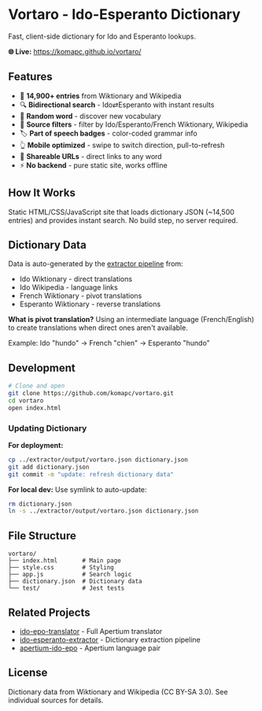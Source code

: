 # Vortaro - Ido-Esperanto Dictionary

Fast, client-side dictionary for Ido and Esperanto lookups.

**🌐 Live:** https://komapc.github.io/vortaro/

## Features

- 📖 **14,900+ entries** from Wiktionary and Wikipedia
- 🔍 **Bidirectional search** - Ido⇄Esperanto with instant results
- 🎲 **Random word** - discover new vocabulary
- 🔽 **Source filters** - filter by Ido/Esperanto/French Wiktionary, Wikipedia
- 🏷️ **Part of speech badges** - color-coded grammar info
- 👆 **Mobile optimized** - swipe to switch direction, pull-to-refresh
- 🔗 **Shareable URLs** - direct links to any word
- ⚡ **No backend** - pure static site, works offline

## How It Works

Static HTML/CSS/JavaScript site that loads dictionary JSON (~14,500 entries) and provides instant search. No build step, no server required.

## Dictionary Data

Data is auto-generated by the [extractor pipeline](https://github.com/komapc/ido-esperanto-extractor) from:
- Ido Wiktionary - direct translations
- Ido Wikipedia - language links
- French Wiktionary - pivot translations
- Esperanto Wiktionary - reverse translations

**What is pivot translation?** Using an intermediate language (French/English) to create translations when direct ones aren't available.

Example: Ido "hundo" → French "chien" → Esperanto "hundo"

## Development

```bash
# Clone and open
git clone https://github.com/komapc/vortaro.git
cd vortaro
open index.html
```

### Updating Dictionary

**For deployment:**
```bash
cp ../extractor/output/vortaro.json dictionary.json
git add dictionary.json
git commit -m "update: refresh dictionary data"
```

**For local dev:** Use symlink to auto-update:
```bash
rm dictionary.json
ln -s ../extractor/output/vortaro.json dictionary.json
```

## File Structure

```
vortaro/
├── index.html       # Main page
├── style.css        # Styling
├── app.js           # Search logic
├── dictionary.json  # Dictionary data
└── test/            # Jest tests
```

## Related Projects

- [ido-epo-translator](https://github.com/komapc/ido-epo-translator) - Full Apertium translator
- [ido-esperanto-extractor](https://github.com/komapc/ido-esperanto-extractor) - Dictionary extraction pipeline
- [apertium-ido-epo](https://github.com/komapc/apertium-ido-epo) - Apertium language pair

## License

Dictionary data from Wiktionary and Wikipedia (CC BY-SA 3.0). See individual sources for details.
